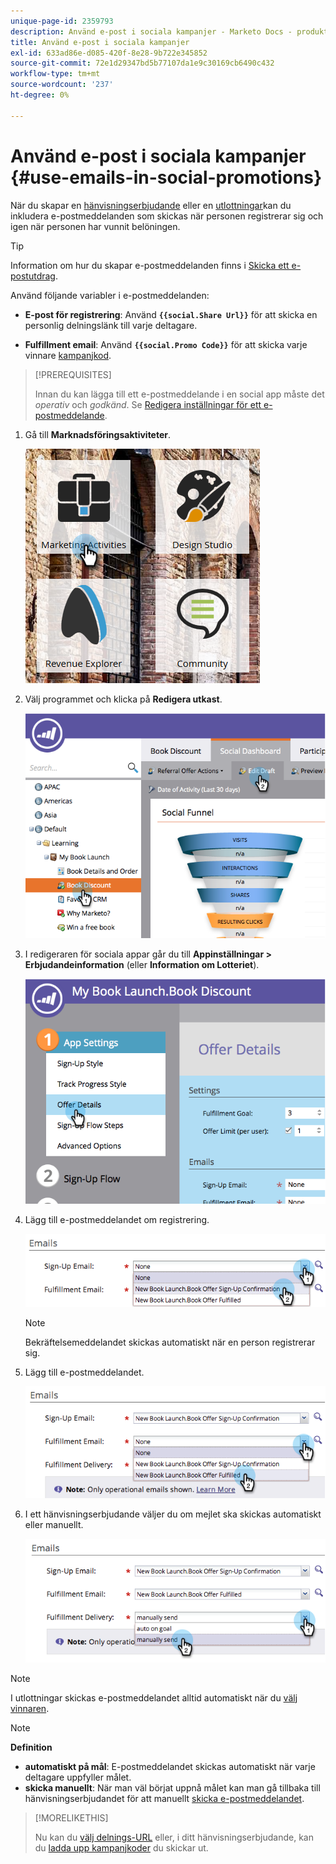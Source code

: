 ```yaml
---
unique-page-id: 2359793
description: Använd e-post i sociala kampanjer - Marketo Docs - produktdokumentation
title: Använd e-post i sociala kampanjer
exl-id: 633ad86e-d085-420f-8e28-9b722e345852
source-git-commit: 72e1d29347bd5b77107da1e9c30169cb6490c432
workflow-type: tm+mt
source-wordcount: '237'
ht-degree: 0%

---
```


# Använd e-post i sociala kampanjer {#use-emails-in-social-promotions}

När du skapar en [hänvisningserbjudande](/help/marketo/product-docs/demand-generation/social/referral-offers/create-a-referral-offer.md) eller en [utlottningar](/help/marketo/product-docs/demand-generation/social/sweepstakes/create-sweepstakes.md)kan du inkludera e-postmeddelanden som skickas när personen registrerar sig och igen när personen har vunnit belöningen.

>[!TIP]
>
>Information om hur du skapar e-postmeddelanden finns i [Skicka ett e-postutdrag](/help/marketo/getting-started/quick-wins/send-an-email.md).

Använd följande variabler i e-postmeddelanden:

* **E-post för registrering**: Använd **`{{social.Share Url}}`** för att skicka en personlig delningslänk till varje deltagare.

* **Fulfillment email**: Använd **`{{social.Promo Code}}`** för att skicka varje vinnare [kampanjkod](/help/marketo/product-docs/demand-generation/social/social-functions/use-promo-codes-for-offer-fulfillment.md).

>[!PREREQUISITES]
>
>Innan du kan lägga till ett e-postmeddelande i en social app måste det _operativ_ och _godkänd_. Se [Redigera inställningar för ett e-postmeddelande](/help/marketo/product-docs/email-marketing/general/functions-in-the-editor/make-an-email-operational.md).

1. Gå till **Marknadsföringsaktiviteter**.

   ![](assets/ma.png)

1. Välj programmet och klicka på **Redigera utkast**.

   ![](assets/image2014-9-19-16-3a12-3a33.png)

1. I redigeraren för sociala appar går du till **Appinställningar > Erbjudandeinformation** (eller **Information om Lotteriet**).

   ![](assets/image2014-9-19-16-3a12-3a41.png)

1. Lägg till e-postmeddelandet om registrering.

   ![](assets/image2014-9-19-16-3a12-3a49.png)

   >[!NOTE]
   >
   >Bekräftelsemeddelandet skickas automatiskt när en person registrerar sig.

1. Lägg till e-postmeddelandet.

   ![](assets/image2014-9-19-16-3a15-3a26.png)

1. I ett hänvisningserbjudande väljer du om mejlet ska skickas automatiskt eller manuellt.

   ![](assets/image2014-9-19-16-3a15-3a36.png)

>[!NOTE]
>
>I utlottningar skickas e-postmeddelandet alltid automatiskt när du [välj vinnaren](/help/marketo/product-docs/demand-generation/social/sweepstakes/select-sweepstakes-winners.md).

>[!NOTE]
>
>**Definition**
>
>* **automatiskt på mål**: E-postmeddelandet skickas automatiskt när varje deltagare uppfyller målet.
>* **skicka manuellt**: När man väl börjat uppnå målet kan man gå tillbaka till hänvisningserbjudandet för att manuellt [skicka e-postmeddelandet](/help/marketo/product-docs/demand-generation/social/referral-offers/send-referral-offer-fulfillment-email.md).
>


>[!MORELIKETHIS]
>
>Nu kan du [välj delnings-URL](/help/marketo/product-docs/demand-generation/social/social-functions/choose-the-share-url-for-a-social-app.md) eller, i ditt hänvisningserbjudande, kan du [ladda upp kampanjkoder](/help/marketo/product-docs/demand-generation/social/social-functions/use-promo-codes-for-offer-fulfillment.md) du skickar ut.
